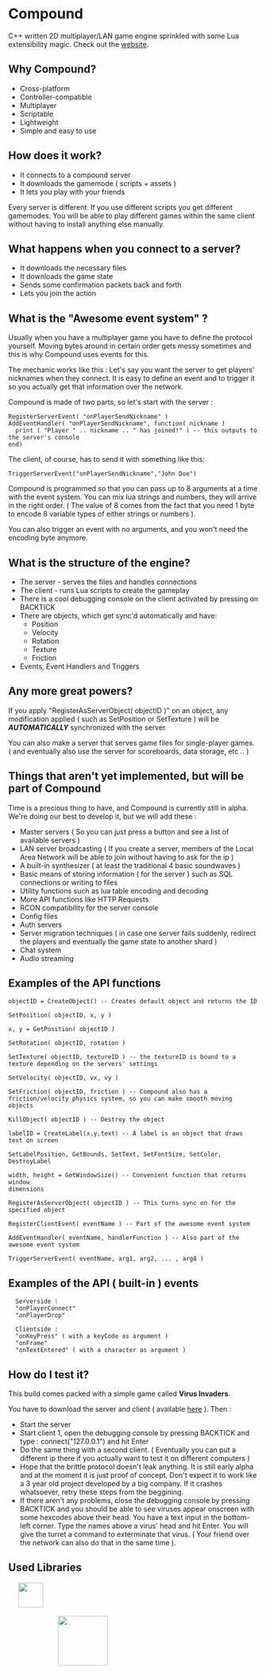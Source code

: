 # Compound
C++ written 2D multiplayer/LAN game engine sprinkled with some Lua extensibility magic. Check out the [website](http://compoundgame.000webhostapp.com/).

## Why Compound?
- Cross-platform
- Controller-compatible
- Multiplayer
- Scriptable
- Lightweight
- Simple and easy to use

## How does it work?
- It connects to a compound server
- It downloads the gamemode ( scripts + assets )
- It lets you play with your friends

Every server is different. If you use different scripts you get different gamemodes. You will be able to play different games within the same client without having to install anything else manually.

## What happens when you connect to a server?
- It downloads the necessary files
- It downloads the game state
- Sends some confirmation packets back and forth
- Lets you join the action

## What is the "Awesome event system" ?
Usually when you have a multiplayer game you have to define the protocol yourself. Moving bytes around in certain order gets messy sometimes and this is why Compound uses events for this.

The mechanic works like this : Let's say you want the server to get players' nicknames when they connect. It is easy to define an event and to trigger it so you actually get that information over the network.

Compound is made of two parts, so let's start with the server :

```
RegisterServerEvent( "onPlayerSendNickname" )
AddEventHandler( "onPlayerSendNickname", function( nickname )
  print ( "Player " .. nickname .. " has joined!" ) -- this outputs to the server's console
end)
```
The client, of course, has to send it with something like this:
```
TriggerServerEvent("onPlayerSendNickname","John Doe")
```
Compound is programmed so that you can pass up to 8 arguments at a time with the event system. You can mix lua strings and numbers, they will arrive in the right order. ( The value of 8 comes from the fact that you need 1 byte to encode 8 variable types of either strings or numbers ).

You can also trigger an event with no arguments, and you won't need the encoding byte anymore.

## What is the structure of the engine?
- The server - serves the files and handles connections
- The client - runs Lua scripts to create the gameplay
- There is a cool debugging console on the client activated by pressing on BACKTICK
- There are objects, which get sync'd automatically and have:
  - Position
  - Velocity
  - Rotation
  - Texture
  - Friction
- Events, Event Handlers and Triggers

## Any more great powers?
If you apply "RegisterAsServerObject( objectID )" on an object, any modification applied ( such as SetPosition or SetTexture ) will be _**AUTOMATICALLY**_ synchronized with the server.

You can also make a server that serves game files for single-player games. ( and eventually also use the server for scoreboards, data storage, etc .. )

## Things that aren't yet implemented, but will be part of Compound
Time is a precious thing to have, and Compound is currently still in alpha. We're doing our best to develop it, but we will add these :
- Master servers ( So you can just press a button and see a list of available servers )
- LAN server broadcasting ( If you create a server, members of the Local Area Network will be able to join without having to ask for the ip )
- A built-in synthesizer ( at least the traditional 4 basic soundwaves )
- Basic means of storing information ( for the server ) such as SQL connections or writing to files
- Utility functions such as lua table encoding and decoding
- More API functions like HTTP Requests
- RCON compatibility for the server console
- Config files
- Auth servers
- Server migration techniques ( in case one server fails suddenly, redirect the players and eventually the game state to another shard )
- Chat system
- Audio streaming

## Examples of the API functions
```
objectID = CreateObject() -- Creates default object and returns the ID

SetPosition( objectID, x, y )

x, y = GetPosition( objectID )

SetRotation( objectID, rotation )

SetTexture( objectID, textureID ) -- the textureID is bound to a texture depending on the servers' settings

SetVelocity( objectID, vx, vy )

SetFriction( objectID, friction ) -- Compound also has a friction/velocity physics system, so you can make smooth moving objects

KillObject( objectID ) -- Destroy the object

labelID = CreateLabel(x,y,text) -- A label is an object that draws text on screen

SetLabelPosition, GetBounds, SetText, SetFontSize, SetColor, DestroyLabel

width, height = GetWindowSize() -- Convenient function that returns window
dimensions

RegisterAsServerObject( objectID ) -- This turns sync on for the specified object

RegisterClientEvent( eventName ) -- Part of the awesome event system

AddEventHandler( eventName, handlerFunction ) -- Also part of the awesome event system

TriggerServerEvent( eventName, arg1, arg2, ... , arg8 )
```

## Examples of the API ( built-in ) events
```
  Serverside :
  "onPlayerConnect"
  "onPlayerDrop"

  Clientside :
  "onKeyPress" ( with a keyCode as argument )
  "onFrame"
  "onTextEntered" ( with a character as argument )
```
## How do I test it?
This build comes packed with a simple game called __Virus Invaders__.

You have to download the server and client ( available [here](http://compoundgame.000webhostapp.com/) ). Then :
- Start the server
- Start client 1, open the debugging console by pressing BACKTICK and type : connect("127.0.0.1") and hit Enter
- Do the same thing with a second client. ( Eventually you can put a different ip there if you actually want to test it on different computers )
- Hope that the brittle protocol doesn't leak anything. It is still early alpha and at the moment it is just proof of concept. Don't expect it to work like a 3 year old project developed by a big company. If it crashes whatsoever, retry these steps from the beggining.
- If there aren't any problems, close the debugging console by pressing BACKTICK and you should be able to see viruses appear onscreen with some hexcodes above their head. You have a text input in the bottom-left corner. Type the names above a virus' head and hit Enter. You will give the turret a command to exterminate that virus. ( Your friend over the network can also do that in the same time ).

## Used Libraries
<a href="https://www.sfml-dev.org/"><img src="https://www.sfml-dev.org/download/goodies/sfml-logo-small.png" height="50" hspace="20" /></a>
<br><br>
<a href="http://www.lua.org/"><img src="http://www.andreas-rozek.de/Lua/Lua-Logo_128x128.png" height="100" hspace="100" /></a>
